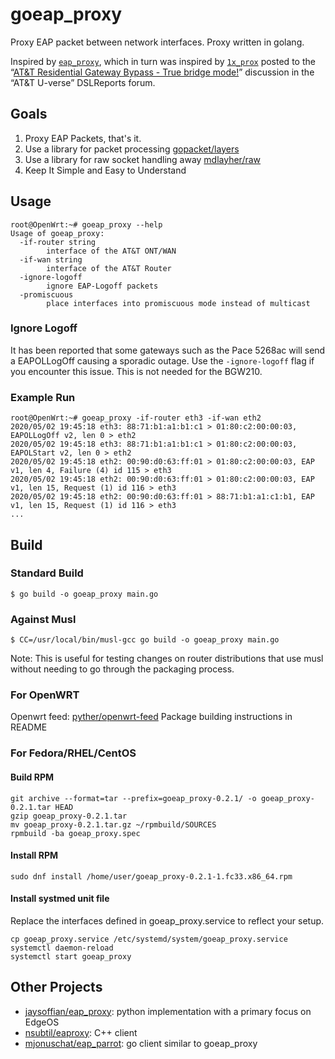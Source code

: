 # goeap_proxy

Proxy EAP packet between network interfaces. Proxy written in golang.

Inspired by [`eap_proxy`](https://github.com/jaysoffian/eap_proxy/), which in turn was inspired by [`1x_prox`](http://www.dslreports.com/forum/r30693618-) posted to the “[AT&T Residential Gateway Bypass - True bridge mode!](https://www.dslreports.com/forum/r29903721-AT-T-Residential-Gateway-Bypass-True-bridge-mode)” discussion in the “AT&T U-verse” DSLReports forum.


## Goals
1. Proxy EAP Packets, that's it.
2. Use a library for packet processing [gopacket/layers](https://github.com/google/gopacket/tree/master/layers)
3. Use a library for raw socket handling away [mdlayher/raw](https://github.com/mdlayher/raw/)
4. Keep It Simple and Easy to Understand

## Usage
```
root@OpenWrt:~# goeap_proxy --help
Usage of goeap_proxy:
  -if-router string
    	interface of the AT&T ONT/WAN
  -if-wan string
    	interface of the AT&T Router
  -ignore-logoff
        ignore EAP-Logoff packets
  -promiscuous
    	place interfaces into promiscuous mode instead of multicast
```

### Ignore Logoff
It has been reported that some gateways such as the Pace 5268ac will send a EAPOLLogOff causing a sporadic outage. Use the `-ignore-logoff` flag if you encounter this issue. This is not needed for the BGW210. 

### Example Run
```
root@OpenWrt:~# goeap_proxy -if-router eth3 -if-wan eth2
2020/05/02 19:45:18 eth3: 88:71:b1:a1:b1:c1 > 01:80:c2:00:00:03, EAPOLLogOff v2, len 0 > eth2
2020/05/02 19:45:18 eth3: 88:71:b1:a1:b1:c1 > 01:80:c2:00:00:03, EAPOLStart v2, len 0 > eth2
2020/05/02 19:45:18 eth2: 00:90:d0:63:ff:01 > 01:80:c2:00:00:03, EAP v1, len 4, Failure (4) id 115 > eth3
2020/05/02 19:45:18 eth2: 00:90:d0:63:ff:01 > 01:80:c2:00:00:03, EAP v1, len 15, Request (1) id 116 > eth3
2020/05/02 19:45:18 eth2: 00:90:d0:63:ff:01 > 88:71:b1:a1:c1:b1, EAP v1, len 15, Request (1) id 116 > eth3
...
```

## Build
### Standard Build
```
$ go build -o goeap_proxy main.go
```

### Against Musl
```
$ CC=/usr/local/bin/musl-gcc go build -o goeap_proxy main.go
```
Note: This is useful for testing changes on router distributions that use musl without needing to go through the packaging process.

### For OpenWRT
Openwrt feed: [pyther/openwrt-feed](https://github.com/pyther/openwrt-feed)
Package building instructions in README

### For Fedora/RHEL/CentOS
#### Build RPM
```
git archive --format=tar --prefix=goeap_proxy-0.2.1/ -o goeap_proxy-0.2.1.tar HEAD
gzip goeap_proxy-0.2.1.tar
mv goeap_proxy-0.2.1.tar.gz ~/rpmbuild/SOURCES
rpmbuild -ba goeap_proxy.spec
```

#### Install RPM
```
sudo dnf install /home/user/goeap_proxy-0.2.1-1.fc33.x86_64.rpm
```

#### Install systmed unit file
Replace the interfaces defined in goeap_proxy.service to reflect your setup.
```
cp goeap_proxy.service /etc/systemd/system/goeap_proxy.service
systemctl daemon-reload
systemctl start goeap_proxy
```

## Other Projects
- [jaysoffian/eap_proxy](https://github.com/jaysoffian/eap_proxy): python implementation with a primary focus on EdgeOS
- [nsubtil/eaproxy](https://github.com/nsubtil/eaproxy): C++ client
- [mjonuschat/eap_parrot](https://github.com/mjonuschat/eap_parrot): go client similar to goeap_proxy
